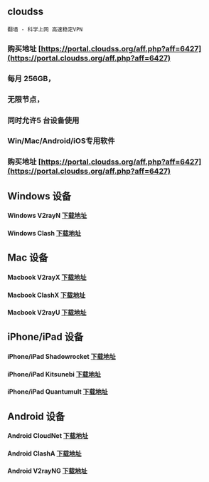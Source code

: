 ##  cloudss

    翻墙 - 科学上网 高速稳定VPN

### 购买地址 [https://portal.cloudss.org/aff.php?aff=6427](https://portal.cloudss.org/aff.php?aff=6427)

### 每月 256GB，
### 无限节点，
### 同时允许5 台设备使用
### Win/Mac/Android/iOS专用软件

### 购买地址 [https://portal.cloudss.org/aff.php?aff=6427](https://portal.cloudss.org/aff.php?aff=6427)

## Windows 设备
#### Windows	V2rayN [下载地址](https://dl.cloudv2.net/v2rayN-v3.27.zip)
#### Windows	Clash [下载地址](https://dl.cloudv2.net/Clash.for.Windows.Setup.0.13.5.zip)

## Mac 设备
#### Macbook	V2rayX [下载地址](https://dl.cloudv2.net/V2RayX.app.zip)
#### Macbook	ClashX [下载地址](https://dl.cloudv2.net/ClashX-v1.31.0.dmg)
#### Macbook	V2rayU [下载地址](https://dl.cloudv2.net/V2rayU-v2.3.1.dmg)

## iPhone/iPad 设备
#### iPhone/iPad		Shadowrocket [下载地址](https://dwz.pm/lg)
#### iPhone/iPad		Kitsunebi [下载地址](https://apps.apple.com/us/app/kitsunebi-proxy-utility/id1446584073)
#### iPhone/iPad		Quantumult [下载地址](https://apps.apple.com/us/app/quantumult/id1252015438)

## Android 设备
#### Android	CloudNet [下载地址](https://dl.cloudv2.net/cloudnet_1.1.apk)
#### Android	ClashA [下载地址](https://dl.cloudv2.net/clash-for-android-v2.1.5.apk)
#### Android	V2rayNG [下载地址](https://dl.cloudv2.net/V2rayNG.apk)
